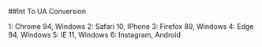 ##Int To UA Conversion

1: Chrome 94, Windows
2: Safari 10, IPhone
3: Firefox 89, Windows
4: Edge 94, Windows
5: IE 11, Windows
6: Instagram, Android
